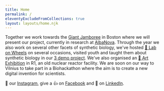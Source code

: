 ```yaml
---
title: Home
permalink: /
eleventyExcludeFromCollections: true
layout: layouts/home.njk
---
```


Together we work towards the [Giant Jamboree](https://2019.igem.org/Main_Page) in Boston where we will present our project, currently in research at [AlbaNova](https://www.albanova.se/). Through the year we also work on several other facets of synthetic biology, we've hosted [🥼 Lab on Wheels](lab-on-wheels/) on several occasions, visited youth and taught them about synthetic biology in our [3 demo project](3-demo/). We've also organised an [🎨 Art Exhibition](art-exhibition/) in R1, an old nuclear reactor facility. We are soon on our way to Vilnius to take part in a Biohackathon where the aim is to create a new digital invention for scientists.

👣 our [Instagram](https://instagram.com/igemstockholm), give a 👍 on [Facebook](https://facebook.com/igemstockholm) and 🤝 on [LinkedIn](https://linkedin.com/company/igemstockholm).
